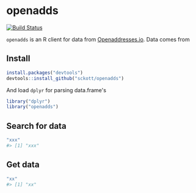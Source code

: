 openadds
========



[![Build Status](https://travis-ci.org/sckott/httsnap.svg)](https://travis-ci.org/sckott/httsnap)

`openadds` is an R client for data from [Openaddresses.io](http://openaddresses.io/). Data comes from 

## Install


```r
install.packages("devtools")
devtools::install_github("sckott/openadds")
```

And load `dplyr` for parsing data.frame's


```r
library("dplyr")
library("openadds")
```

## Search for data


```r
"xxx"
#> [1] "xxx"
```

## Get data


```r
"xx"
#> [1] "xx"
```
